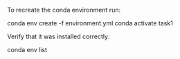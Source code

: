 To recreate the conda environment run:

conda env create -f environment.yml
conda activate task1

Verify that it was installed correctly:

conda env list
